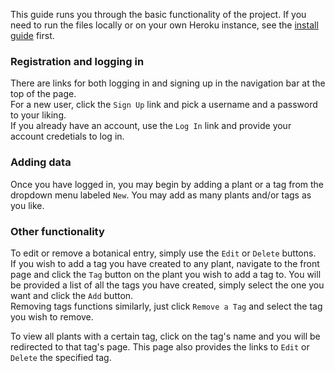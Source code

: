 This guide runs you through the basic functionality of the project. If you need to run the files locally or on your own Heroku instance, see the [install guide](./installguide.md) first.  

### Registration and logging in
There are links for both logging in and signing up in the navigation bar at the top of the page.  
For a new user, click the `Sign Up` link and pick a username and a password to your liking.  
If you already have an account, use the `Log In` link and provide your account credetials to log in.  

### Adding data
Once you have logged in, you may begin by adding a plant or a tag from the dropdown menu labeled `New`. You may add as many plants and/or tags as you like.  

### Other functionality
To edit or remove a botanical entry, simply use the `Edit` or `Delete` buttons.  
If you wish to add a tag you have created to any plant, navigate to the front page and click the `Tag` button on the plant you wish to add a tag to. You will be provided a list of all the tags you have created, simply select the one you want and click the `Add` button.  
Removing tags functions similarly, just click `Remove a Tag` and select the tag you wish to remove.  

To view all plants with a certain tag, click on the tag's name and you will be redirected to that tag's page. This page also provides the links to `Edit` or `Delete` the specified tag.
